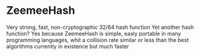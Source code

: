 # ZeemeeHash
Very strong, fast, non-cryptographic 32/64 hash function
Yet another hash function?
Yes because ZeemeeHash is simple, easly portable in many programming languages, whit a collision rate similar or less than the best algorithms currently in existence but much faster
